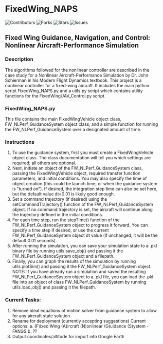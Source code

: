 # FixedWing_NAPS

<!-- <a href="https://join.slack.com/t/ngc-goz8665/shared_invite/zt-r01kumfq-dQUT3c95BxEP_fnk4yJFfQ">
<img alt="Join us on Slack" src="https://raw.githubusercontent.com/netlify/netlify-cms/master/website/static/img/slack.png" width="165"/>
</a> -->

![Contributors](https://img.shields.io/github/contributors/ahspringer/FixedWing_NAPS?style=plastic)
![Forks](https://img.shields.io/github/forks/ahspringer/FixedWing_NAPS?style=plastic)
![Stars](https://img.shields.io/github/stars/ahspringer/FixedWing_NAPS?style=plastic)
![Issues](https://img.shields.io/github/issues/ahspringer/FixedWing_NAPS?style=plastic)

## Fixed Wing Guidance, Navigation, and Control: Nonlinear Aircraft-Performance Simulation

### Description

The algorithms followed for the nonlinear controller are described in the case study for a Nonlinear Aircraft-Performance Simulation by Dr. John Schierman in his Modern Flight Dynamics textbook. This project is a nonlinear controller for a fixed-wing aircraft. It includes the main python script FixedWing_NAPS.py and a utils.py script which contains utility functions for the FixedWingUAV_Control.py script.

### FixedWing_NAPS.py

This file contains the main FixedWingVehicle object class, FW_NLPerf_GuidanceSystem object class, and a simple function for running the FW_NLPerf_GuidanceSystem over a designated amount of time.

### Instructions

1. To use the guidance system, first you must create a FixedWingVehicle object class. The class documentation will tell you which settings are required; all others are optional.
2. Next, initiate an object of the FW_NLPerf_GuidanceSystem class, passing the FixedWingVehicle object, required transfer function parameters, and initial conditions. You may also specify the time of object creation (this could be launch time, or when the guidance system is "turned on"). If desired, the integration step time can also be set here, but the default value dt=0.01 is likely good enough.
3. Set a command trajectory (if desired) using the setCommandTrajectory() function of the FW_NLPerf_GuidanceSystem object. If no command trajectory is set, the aircraft will continue along the trajectory defined in the initial conditions.
4. For each time step, run the stepTime() function of the FW_NLPerf_GuidanceSystem object to progress it forward. You can specify a time step if desired, or use the current FW_NLPerf_GuidanceSystem object dt value (if unchanged, it will be the default 0.01 seconds).
5. After running the simulation, you can save your simulation state to a .pkl binary file by running utils.save_obj() and passing it the FW_NLPerf_GuidanceSystem object and a filepath.
6. Finally, you can graph the results of the simulation by running utils.plotSim() and passing it the FW_NLPerf_GuidanceSystem object.
    NOTE: If you have already run a simulation and saved the resulting FW_NLPerf_GuidanceSystem object to a .pkl file, you can load the .pkl file into an object of class FW_NLPerf_GuidanceSystem by running utils.load_obj() and passing it the filepath.

### Current Tasks:

1. Remove ideal equations of motion solver from guidance system to allow for any aircraft state solution
2. Rename for deployment (currently accepting suggestions)
    Current options:
       a. (F)ixed Wing (A)ircraft (N)onlinear (G)uidance (S)ystem - FANGS
       b. ??
3. Output coordinates/altitude for import into Google Earth
